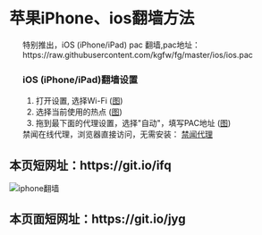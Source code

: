 <h1>苹果iPhone、ios翻墙方法</h1>




<ul class="task-list">
<li> 特别推出，iOS (iPhone/iPad) pac 翻墙,pac地址：https://raw.githubusercontent.com/kgfw/fg/master/ios/ios.pac
<h3>iOS (iPhone/iPad)翻墙设置</h3>
<ol>
<li>打开设置, 选择Wi-Fi (<a href="https://raw.githubusercontent.com/kgfw/fg/master/ios/1.png" target="_blank">图</a>)</li>
<li>选择当前使用的热点 (<a href="https://raw.githubusercontent.com/kgfw/fg/master/ios/2.png" target="_blank">图</a>)</li>
<li>拖到最下面的代理设置，选择"自动"，填写PAC地址 (<a href="https://raw.githubusercontent.com/kgfw/fg/master/ios/3.png" target="_blank">图</a>)</li>
</ol>
</li>
<li> 禁闻在线代理，浏览器直接访问，无需安装： <a href="https://github.com/bannedbook/fanqiang/wiki" target="_blank">禁闻代理</a>
</li>



</ul>

<h2>
本页短网址：https://git.io/ifq
</h2>
<img src="https://raw.githubusercontent.com/kgfw/fg/master/ios/jw.jpg" border="0" alt="iphone翻墙">

<h2>本页面短网址：https://git.io/jyg </h2>